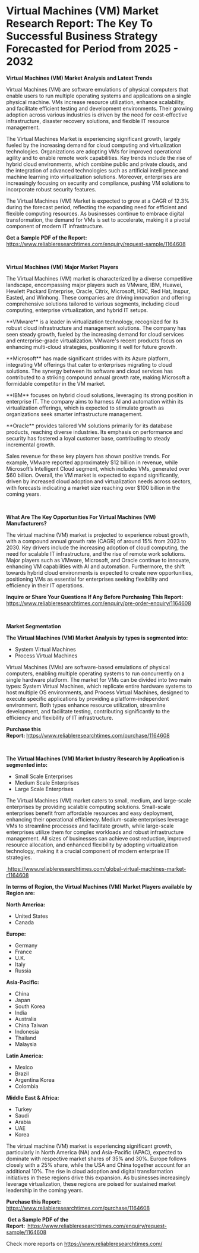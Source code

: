 <p><h1>Virtual Machines (VM) Market Research Report: The Key To Successful Business Strategy Forecasted for Period from 2025 - 2032</h1></p><p><strong>Virtual Machines (VM) Market Analysis and Latest Trends</strong></p>
<p><p>Virtual Machines (VM) are software emulations of physical computers that enable users to run multiple operating systems and applications on a single physical machine. VMs increase resource utilization, enhance scalability, and facilitate efficient testing and development environments. Their growing adoption across various industries is driven by the need for cost-effective infrastructure, disaster recovery solutions, and flexible IT resource management.</p><p>The Virtual Machines Market is experiencing significant growth, largely fueled by the increasing demand for cloud computing and virtualization technologies. Organizations are adopting VMs for improved operational agility and to enable remote work capabilities. Key trends include the rise of hybrid cloud environments, which combine public and private clouds, and the integration of advanced technologies such as artificial intelligence and machine learning into virtualization solutions. Moreover, enterprises are increasingly focusing on security and compliance, pushing VM solutions to incorporate robust security features.</p><p>The Virtual Machines (VM) Market is expected to grow at a CAGR of 12.3% during the forecast period, reflecting the expanding need for efficient and flexible computing resources. As businesses continue to embrace digital transformation, the demand for VMs is set to accelerate, making it a pivotal component of modern IT infrastructure.</p></p>
<p><strong>Get a Sample PDF of the Report:&nbsp;</strong> <a href="https://www.reliableresearchtimes.com/enquiry/request-sample/1164608?utm_campaign=3014&utm_medium=2&utm_source=Github&utm_content=ia&utm_term=24032025&utm_id=virtual-machines-vm">https://www.reliableresearchtimes.com/enquiry/request-sample/1164608</a></p>
<p>&nbsp;</p>
<p><strong>Virtual Machines (VM) Major Market Players</strong></p>
<p><p>The Virtual Machines (VM) market is characterized by a diverse competitive landscape, encompassing major players such as VMware, IBM, Huawei, Hewlett Packard Enterprise, Oracle, Citrix, Microsoft, H3C, Red Hat, Inspur, Easted, and Winhong. These companies are driving innovation and offering comprehensive solutions tailored to various segments, including cloud computing, enterprise virtualization, and hybrid IT setups.</p><p>**VMware** is a leader in virtualization technology, recognized for its robust cloud infrastructure and management solutions. The company has seen steady growth, fueled by the increasing demand for cloud services and enterprise-grade virtualization. VMware's recent products focus on enhancing multi-cloud strategies, positioning it well for future growth.</p><p>**Microsoft** has made significant strides with its Azure platform, integrating VM offerings that cater to enterprises migrating to cloud solutions. The synergy between its software and cloud services has contributed to a striking compound annual growth rate, making Microsoft a formidable competitor in the VM market.</p><p>**IBM** focuses on hybrid cloud solutions, leveraging its strong position in enterprise IT. The company aims to harness AI and automation within its virtualization offerings, which is expected to stimulate growth as organizations seek smarter infrastructure management.</p><p>**Oracle** provides tailored VM solutions primarily for its database products, reaching diverse industries. Its emphasis on performance and security has fostered a loyal customer base, contributing to steady incremental growth.</p><p>Sales revenue for these key players has shown positive trends. For example, VMware reported approximately $12 billion in revenue, while Microsoft’s Intelligent Cloud segment, which includes VMs, generated over $60 billion. Overall, the VM market is expected to expand significantly, driven by increased cloud adoption and virtualization needs across sectors, with forecasts indicating a market size reaching over $100 billion in the coming years.</p></p>
<p>&nbsp;</p>
<p><strong>What Are The Key Opportunities For Virtual Machines (VM) Manufacturers?</strong></p>
<p><p>The virtual machine (VM) market is projected to experience robust growth, with a compound annual growth rate (CAGR) of around 15% from 2023 to 2030. Key drivers include the increasing adoption of cloud computing, the need for scalable IT infrastructure, and the rise of remote work solutions. Major players such as VMware, Microsoft, and Oracle continue to innovate, enhancing VM capabilities with AI and automation. Furthermore, the shift towards hybrid cloud environments is expected to create new opportunities, positioning VMs as essential for enterprises seeking flexibility and efficiency in their IT operations.</p></p>
<p><strong>Inquire or Share Your Questions If Any Before Purchasing This Report:</strong> <a href="https://www.reliableresearchtimes.com/enquiry/pre-order-enquiry/1164608?utm_campaign=3014&utm_medium=2&utm_source=Github&utm_content=ia&utm_term=24032025&utm_id=virtual-machines-vm">https://www.reliableresearchtimes.com/enquiry/pre-order-enquiry/1164608</a></p>
<p>&nbsp;</p>
<p><strong>Market Segmentation</strong></p>
<p><strong>The Virtual Machines (VM) Market Analysis by types is segmented into:</strong></p>
<p><ul><li>System Virtual Machines</li><li>Process Virtual Machines</li></ul></p>
<p><p>Virtual Machines (VMs) are software-based emulations of physical computers, enabling multiple operating systems to run concurrently on a single hardware platform. The market for VMs can be divided into two main types: System Virtual Machines, which replicate entire hardware systems to host multiple OS environments, and Process Virtual Machines, designed to execute specific applications by providing a platform-independent environment. Both types enhance resource utilization, streamline development, and facilitate testing, contributing significantly to the efficiency and flexibility of IT infrastructure.</p></p>
<p><strong>Purchase this Report:&nbsp;</strong><a href="https://www.reliableresearchtimes.com/purchase/1164608?utm_campaign=3014&utm_medium=2&utm_source=Github&utm_content=ia&utm_term=24032025&utm_id=virtual-machines-vm">https://www.reliableresearchtimes.com/purchase/1164608</a></p>
<p>&nbsp;</p>
<p><strong>The Virtual Machines (VM) Market Industry Research by Application is segmented into:</strong></p>
<p><ul><li>Small Scale Enterprises</li><li>Medium Scale Enterprises</li><li>Large Scale Enterprises</li></ul></p>
<p><p>The Virtual Machines (VM) market caters to small, medium, and large-scale enterprises by providing scalable computing solutions. Small-scale enterprises benefit from affordable resources and easy deployment, enhancing their operational efficiency. Medium-scale enterprises leverage VMs to streamline processes and facilitate growth, while large-scale enterprises utilize them for complex workloads and robust infrastructure management. All sizes of businesses can achieve cost reduction, improved resource allocation, and enhanced flexibility by adopting virtualization technology, making it a crucial component of modern enterprise IT strategies.</p></p>
<p><a href="https://www.reliableresearchtimes.com/global-virtual-machines-market-r1164608?utm_campaign=3014&utm_medium=2&utm_source=Github&utm_content=ia&utm_term=24032025&utm_id=virtual-machines-vm">&nbsp;https://www.reliableresearchtimes.com/global-virtual-machines-market-r1164608</a></p>
<p><strong>In terms of Region, the Virtual Machines (VM) Market Players available by Region are:</strong></p>
<p>
    <p> <strong> North America: </strong>
        <ul>
            <li>United States</li>
            <li>Canada</li>
        </ul>
        </p> 
    <p> <strong> Europe: </strong>
        <ul>
            <li>Germany</li>
            <li>France</li>
            <li>U.K.</li>
            <li>Italy</li>
            <li>Russia</li>
        </ul>
        </p> 
    <p> <strong> Asia-Pacific: </strong>
        <ul>
            <li>China</li>
            <li>Japan</li>
            <li>South Korea</li>
            <li>India</li>
            <li>Australia</li>
            <li>China Taiwan</li>
            <li>Indonesia</li>
            <li>Thailand</li>
            <li>Malaysia</li>
        </ul>
        </p> 
    <p> <strong> Latin America: </strong>
        <ul>
            <li>Mexico</li>
            <li>Brazil</li>
            <li>Argentina Korea</li>
            <li>Colombia</li>
        </ul>
        </p> 
    <p> <strong> Middle East & Africa: </strong>
        <ul>
            <li>Turkey</li>
            <li>Saudi</li>
            <li>Arabia</li>
            <li>UAE</li>
            <li>Korea</li>
        </ul>
    </p>
    </p>
<p><p>The virtual machine (VM) market is experiencing significant growth, particularly in North America (NA) and Asia-Pacific (APAC), expected to dominate with respective market shares of 35% and 30%. Europe follows closely with a 25% share, while the USA and China together account for an additional 10%. The rise in cloud adoption and digital transformation initiatives in these regions drive this expansion. As businesses increasingly leverage virtualization, these regions are poised for sustained market leadership in the coming years.</p></p>
<p><strong>Purchase this Report: </strong><a href="https://www.reliableresearchtimes.com/purchase/1164608?utm_campaign=3014&utm_medium=2&utm_source=Github&utm_content=ia&utm_term=24032025&utm_id=virtual-machines-vm">https://www.reliableresearchtimes.com/purchase/1164608</a></p>
<p>&nbsp;<strong>Get a Sample PDF of the Report:&nbsp;&nbsp;</strong><a href="https://www.reliableresearchtimes.com/enquiry/request-sample/1164608?utm_campaign=3014&utm_medium=2&utm_source=Github&utm_content=ia&utm_term=24032025&utm_id=virtual-machines-vm">https://www.reliableresearchtimes.com/enquiry/request-sample/1164608</a></p>
<p><strong></strong></p>
<p>Check more reports on <a href="https://www.reliableresearchtimes.com/?utm_campaign=3014&utm_medium=2&utm_source=Github&utm_content=ia&utm_term=24032025&utm_id=virtual-machines-vm">https://www.reliableresearchtimes.com/</a></p>